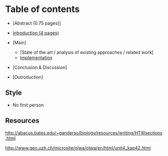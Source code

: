 # Table of contents

- [Abstract (0.75 pages)]
  <!-- What did I do in a nutshell?  -->

- [Introduction (4 pages)](#introduction)
  <!--  What is the problem? -->
  <!-- Explain the observable pattern -->
  <!-- Explain the "transparent observable" concept and show examples -->

- [Main]
  <!-- comparison and summary of existing approaches -->
  - [State of the art / analysis of existing approaches / related work]
  <!-- How did I solve the problem? -->
  <!-- Which tools did I choose and why -->
  <!-- Explain the code in detail -->
  - [Implementation](#building-a-transpiler)

- [Conclusion & Discussion]
    <!-- What did I find out? -->
    <!-- Is the pattern actually useful -->
    <!-- What does it mean? -->
    <!-- For which fields could it be used -->
    <!-- Critical reflection -->

- [Outroduction]
  <!--  Acknowledgments, similar ideas/frameworks -->
  <!-- Literature Cited -->
  <!-- Appendices -->

## Style

- No first person

## Resources

http://abacus.bates.edu/~ganderso/biology/resources/writing/HTWsections.html

http://www.geo.uzh.ch/microsite/olwa/olwa/en/html/unit4_kap42.html
